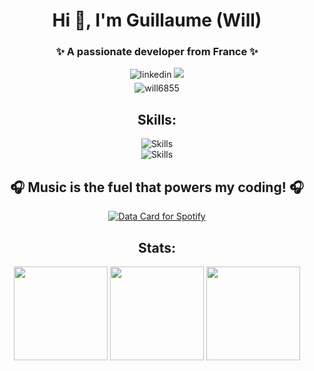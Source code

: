 <h1 align="center">Hi 👋, I'm Guillaume (Will)
<h3 align="center">✨ A passionate developer from France ✨</h3>

<div align="center"> 
  <a href="https://linkedin.com/in/piard-guillaume" target="_blank" style="text-decoration: none">
    <img src=https://img.shields.io/badge/linkedin-%231E77B5.svg?&style=for-the-badge&logo=linkedin&logoColor=white alt=linkedin style="margin-bottom: 5px;" />
  </a>
  <a href="https://guillaume-piard.fr/" target="_blank">
    <img src=https://img.shields.io/badge/website-%23242938?style=for-the-badge&logo=About.me&logoColor=white />
  </a>
</div>

<div align="center"> 
  <img src="https://komarev.com/ghpvc/?username=will6855&label=Profile%20views&color=0e75b6&style=flat" alt="will6855" /> 
</div>

<!-- [![GitHub Trophy](https://github-profile-trophy.vercel.app/?username=will6855)](https://github.com/ryo-ma/github-profile-trophy) -->
<!--<div align="center"> 
  <p>👨‍💻 All you need to know about me -> <a href="https://guillaume-piard.fr/">https://guillaume-piard.fr/</a></p>
</div>-->

<!--<div align="center"> 
  <img src="https://img.shields.io/endpoint?url=https://dev.discordprofiles.me/api/badge/status/343037113261883393">
  <img src="https://img.shields.io/endpoint?url=https://dev.discordprofiles.me/api/badge/playing/343037113261883393">
  <img src="https://img.shields.io/endpoint?url=https://dev.discordprofiles.me/api/badge/vscode/343037113261883393">
  <img src="https://img.shields.io/endpoint?url=https://dev.discordprofiles.me/api/badge/spotify/343037113261883393">
</div>-->

<!--<div align="center"> 
  <img src="https://img.shields.io/badge/Windows-ACER_Nitro_5-0078D6?style=for-the-badge&logo=windows&logoColor=white">
  <img src="https://img.shields.io/badge/Intel-Core_i7_8th-0071C5?style=for-the-badge&logo=intel&logoColor=white">
  <img src="https://img.shields.io/badge/NVIDIA-GTX1050-76B900?style=for-the-badge&logo=nvidia&logoColor=white">
</div>-->

<h2 align="center">Skills: </h2>
<div align="center">  
  <img src="https://skillicons.dev/icons?i=bootstrap,html,css,javascript,php,symfony" alt="Skills" /><br>
  <img src="https://skillicons.dev/icons?i=mysql,python,flask,dart,flutter,java" alt="Skills" />
</div>
<!--<div align="center">  
  <img height="40" src="https://skillicons.dev/icons?i=bootstrap" alt="Bootstrap" />
  <img height="40" src="https://skillicons.dev/icons?i=html" alt="HTML" />
  <img height="40" src="https://skillicons.dev/icons?i=css" alt="CSS" />
  <img height="40" src="https://skillicons.dev/icons?i=javascript" alt="JavaScript" />
  <img height="40" src="https://skillicons.dev/icons?i=php" alt="PHP" />
  <img height="40" src="https://skillicons.dev/icons?i=symfony" alt="Symfony" />
  <img height="40" src="https://skillicons.dev/icons?i=mysql" alt="Mysql" />
  <img height="40" src="https://skillicons.dev/icons?i=python" alt="Python" />
  <img height="40" src="https://skillicons.dev/icons?i=flask" alt="Flask" />
  <img height="40" src="https://skillicons.dev/icons?i=dart" alt="Dart" />
  <img height="40" src="https://skillicons.dev/icons?i=flutter" alt="Flutter" />
  <img height="40" src="https://skillicons.dev/icons?i=java" alt="Java" />
</div> -->

<h2 align="center">🎧 Music is the fuel that powers my coding! 🎧</h2>
<div align="center"> 
  <a href="https://data-card-for-spotify.herokuapp.com/card?user_id=mugi68wp18m0knxwaf182sdk5">
    <img max-height="500" src="https://data-card-for-spotify.herokuapp.com/api/card?user_id=mugi68wp18m0knxwaf182sdk5" alt="Data Card for Spotify">
  </a>
</div>

<h2 align="center">Stats: </h2>
<div align="center"> 
  <img height="150" src="https://github-readme-stats.vercel.app/api/top-langs?username=will6855&show_icons=true&theme=dark&locale=en&layout=compact" /> 
  <img height="150" src="https://github-readme-stats.vercel.app/api?username=will6855&show_icons=true&theme=dark&locale=en" /> 
  <img height="150" src="https://github-readme-streak-stats.herokuapp.com/?user=will6855&theme=dark" /> 
</div>

